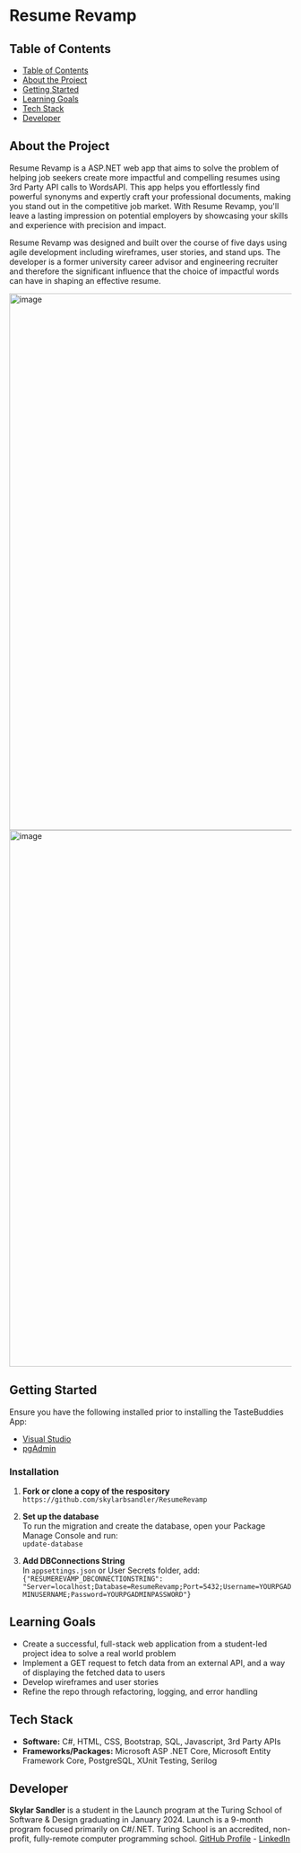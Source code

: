 # Resume Revamp

## Table of Contents
- [Table of Contents](#table-of-contents)
- [About the Project](#about-the-project)
- [Getting Started](#getting-started)
- [Learning Goals](#learning-goals)
- [Tech Stack](#tech-stack)
- [Developer](#developer)

## About the Project
Resume Revamp is a ASP.NET web app that aims to solve the problem of helping job seekers create more impactful and compelling resumes using 3rd Party API calls to  WordsAPI.  This app helps you effortlessly find powerful synonyms and expertly craft your professional documents, making you stand out in the competitive job market. 
With Resume Revamp, you'll leave a lasting impression on potential employers by showcasing your skills and experience with precision and impact.

Resume Revamp was designed and built over the course of five days using agile development including wireframes, user stories, and stand ups. The developer is a former university career advisor and engineering recruiter and therefore the significant influence that the choice of impactful words can have in shaping an effective resume.

<img width="956" alt="image" src="https://github.com/skylarbsandler/ResumeRevamp/assets/95989203/f27dabbf-de29-49b9-a356-36c010d5e366">
<img width="956" alt="image" src="https://github.com/skylarbsandler/ResumeRevamp/assets/95989203/e0242840-0efc-4e68-bb33-e65eb1883ebe">

## Getting Started
Ensure you have the following installed prior to installing the TasteBuddies App:
- [Visual Studio](https://visualstudio.microsoft.com/)
- [pgAdmin](https://www.pgadmin.org/)

<h3>Installation</h3>

1. **Fork or clone a copy of the respository** <br>
`https://github.com/skylarbsandler/ResumeRevamp`

2. **Set up the database** <br>
To run the migration and create the database, open your Package Manage Console and run: <br>
`update-database`

3. **Add DBConnections String** <br>
In `appsettings.json` or User Secrets folder, add: <br>
`{"RESUMEREVAMP_DBCONNECTIONSTRING": "Server=localhost;Database=ResumeRevamp;Port=5432;Username=YOURPGADMINUSERNAME;Password=YOURPGADMINPASSWORD"}`
## Learning Goals
- Create a successful, full-stack web application from a student-led project idea to solve a real world problem
- Implement a GET request to fetch data from an external API, and a way of displaying the fetched data to users
- Develop wireframes and user stories
- Refine the repo through refactoring, logging, and error handling

## Tech Stack
- **Software:** C#, HTML, CSS, Bootstrap, SQL, Javascript, 3rd Party APIs
- **Frameworks/Packages:** Microsoft ASP .NET Core, Microsoft Entity Framework Core, PostgreSQL, XUnit Testing, Serilog

## Developer
**Skylar Sandler** is a student in the Launch program at the Turing School of Software & Design graduating in January 2024. Launch is a 9-month program focused primarily on C#/.NET. Turing School is an accredited, non-profit, fully-remote computer programming school.
[GitHub Profile](https://github.com/skylarbsandler) - [LinkedIn](https://www.linkedin.com/in/skylarbsandler/)
